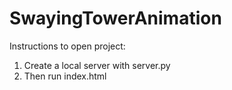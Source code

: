 # SwayingTowerAnimation

Instructions to open project:
1. Create a local server with server.py
2. Then run index.html
